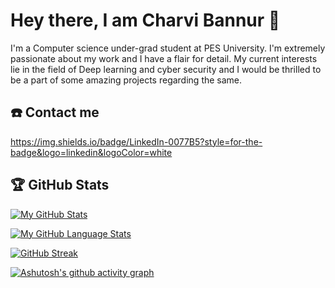 # Hey there, I am Charvi Bannur 👋

I'm a Computer science under-grad student at PES University. I'm extremely passionate about my work and I have a flair for detail. My current interests lie in the field of Deep learning and cyber security and I would be thrilled to be a part of some amazing projects regarding the same.

<!--
**charvibannur/charvibannur** is a ✨ _special_ ✨ repository because its `README.md` (this file) appears on your GitHub profile.

Here are some ideas to get you started:

- 🔭 I’m currently working on ...
- 🌱 I’m currently learning ...
- 👯 I’m looking to collaborate on ...
- 🤔 I’m looking for help with ...
- 💬 Ask me about ...
- 📫 How to reach me: ...
- 😄 Pronouns: ...
- ⚡ Fun fact: ...
-->

## ☎️ Contact me
https://img.shields.io/badge/LinkedIn-0077B5?style=for-the-badge&logo=linkedin&logoColor=white
## 🏆 GitHub Stats

[![My GitHub Stats](https://github-readme-stats.vercel.app/api/?username=charvibannur&count_private=true&theme=react&showicons=true)]()

[![My GitHub Language Stats](https://github-readme-stats.vercel.app/api/top-langs/?username=charvibannur&langs_count=5&theme=react)]()

[![GitHub Streak](https://github-readme-streak-stats.herokuapp.com/?user=charvibannur&theme=react)](https://git.io/streak-stats)

[![Ashutosh's github activity graph](https://activity-graph.herokuapp.com/graph?username=charvibannur&theme=react-dark)](https://github.com/ashutosh00710/github-readme-activity-graph)

